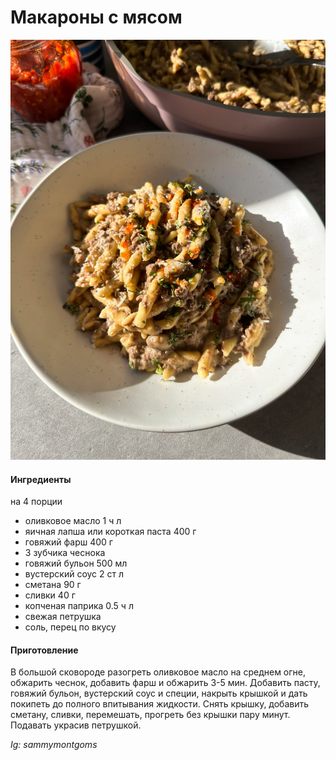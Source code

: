 ﻿---
image: ../pics/meat-pasta.jpg
---
# Макароны с мясом

![Макароны с мясом](../pics/meat-pasta.jpg)

#### Ингредиенты
на 4 порции

* оливковое масло 1 ч л
* яичная лапша или короткая паста 400 г
* говяжий фарш 400 г
* 3 зубчика чеснока
* говяжий бульон 500 мл
* вустерский соус 2 ст л
* сметана 90 г
* сливки 40 г
* копченая паприка 0.5 ч л
* свежая петрушка
* соль, перец по вкусу

#### Приготовление

В большой сковороде разогреть оливковое масло на среднем огне, обжарить чеснок, добавить фарш и обжарить 3-5 мин. Добавить пасту, говяжий бульон, вустерский соус и специи, накрыть крышкой и дать покипеть до полного впитывания жидкости. Снять крышку, добавить сметану, сливки, перемешать, прогреть без крышки пару минут. Подавать украсив петрушкой.

*Ig: sammymontgoms*
